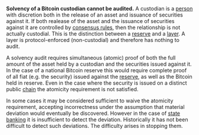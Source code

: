 **Solvency of a Bitcoin custodian cannot be audited.** A custodian is a [person](Glossary#person) with discretion both in the release of an asset and issuance of securities against it. If both realease of the asset and the issuance of securities against it are controlled by [consensus rules](Glossary#consensus-rules), then the relationship is not actually custodial. This is the distinction between a [reserve](Reservation-Principle) and a [layer](Glossary#layering). A layer is protocol-enforced (non-custodial) and therefore has nothing to audit.

A solvency audit requires simultaneous (atomic) proof of both the full amount of the asset held by a custodian and the securities issued against it. In the case of a national Bitcoin reserve this would require complete proof of all fiat (e.g. the security) issued against the [reserve](Reservation-Principle), as well as the Bitcoin held in reserve. Even in the case where the security is issued on a distinct public [chain](Glossary#chain) the atomicity requirement is not satisfied.

In some cases it may be considered sufficient to waive the atomicity requirement, accepting incorrectness under the assumption that material deviation would eventually be discovered. However in the case of [state banking](Reserve-Currency-Fallacy) it is insufficient to detect the deviation. Historically it has not been difficult to detect such deviations. The difficulty arises in stopping them.